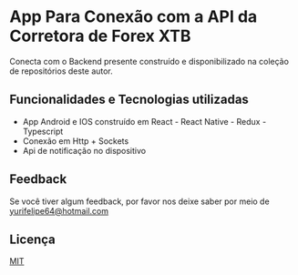 # App Para Conexão com a API da Corretora de Forex XTB

Conecta com o Backend presente construído e disponibilizado na coleção de repositórios deste autor.

## Funcionalidades e Tecnologias utilizadas

- App Android e IOS construído em React - React Native - Redux - Typescript
- Conexão em Http + Sockets
- Api de notificação no dispositivo

## Feedback

Se você tiver algum feedback, por favor nos deixe saber por meio de yurifelipe64@hotmail.com


## Licença

[MIT](https://choosealicense.com/licenses/mit/)

